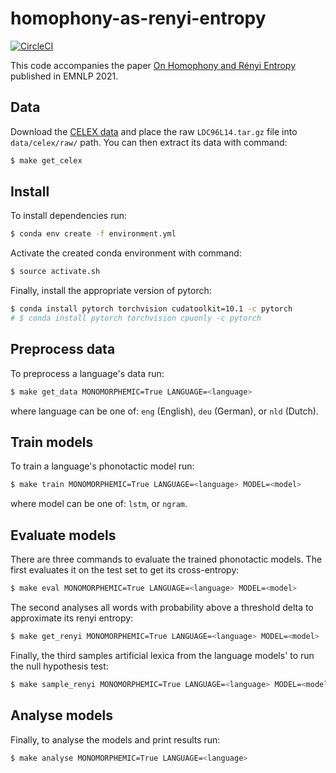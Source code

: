 # homophony-as-renyi-entropy

[![CircleCI](https://circleci.com/gh/tpimentelms/homophony-as-renyi-entropy.svg?style=svg&circle-token=bf53770e696c076f2b148e9817449f62c39ba984)](https://circleci.com/gh/tpimentelms/homophony-as-renyi-entropy)

This code accompanies the paper [On Homophony and Rényi Entropy](https://arxiv.org/abs/2109.13766) published in EMNLP 2021.

## Data

Download the [CELEX data](https://catalog.ldc.upenn.edu/LDC96L14) and place the raw `LDC96L14.tar.gz` file into `data/celex/raw/` path.
You can then extract its data with command:
```bash
$ make get_celex
```

## Install

To install dependencies run:
```bash
$ conda env create -f environment.yml
```

Activate the created conda environment with command:
```bash
$ source activate.sh
```

Finally, install the appropriate version of pytorch:
```bash
$ conda install pytorch torchvision cudatoolkit=10.1 -c pytorch
# $ conda install pytorch torchvision cpuonly -c pytorch
```

## Preprocess data

To preprocess a language's data run:
```bash
$ make get_data MONOMORPHEMIC=True LANGUAGE=<language>
```
where language can be one of: `eng` (English), `deu` (German), or `nld` (Dutch).

## Train models

To train a language's phonotactic model run:
```bash
$ make train MONOMORPHEMIC=True LANGUAGE=<language> MODEL=<model>
```
where model can be one of: `lstm`, or `ngram`.

## Evaluate models

There are three commands to evaluate the trained phonotactic models.
The first evaluates it on the test set to get its cross-entropy:
```bash
$ make eval MONOMORPHEMIC=True LANGUAGE=<language> MODEL=<model>
```

The second analyses all words with probability above a threshold delta to approximate its renyi entropy:
```bash
$ make get_renyi MONOMORPHEMIC=True LANGUAGE=<language> MODEL=<model>
```

Finally, the third samples artificial lexica from the language models' to run the null hypothesis test:
```bash
$ make sample_renyi MONOMORPHEMIC=True LANGUAGE=<language> MODEL=<model>
```


## Analyse models

Finally, to analyse the models and print results run:
```bash
$ make analyse MONOMORPHEMIC=True LANGUAGE=<language>
```
